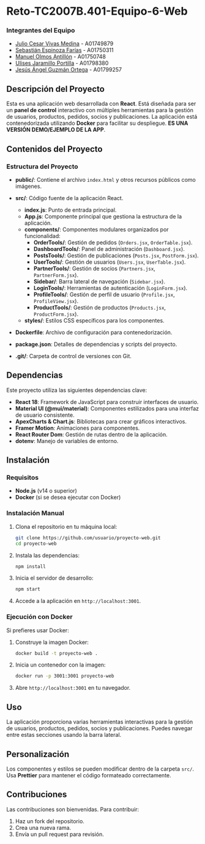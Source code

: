 # Reto-TC2007B.401-Equipo-6-Web
### Integrantes del Equipo

- [Julio Cesar Vivas Medina](https://github.com/Dino-Julius)                  - A01749879
- [Sebastián Espinoza Farías](https://github.com/Sebastian-Espinoza-25)       - A01750311
- [Manuel Olmos Antillón](https://github.com/molmos14)                        - A01750748
- [Ulises Jaramillo Portilla](https://github.com/Ulises-JPx)                  - A01798380
- [Jesús Ángel Guzmán Ortega](https://github.com/XxCppSlayerxX)               - A01799257


## Descripción del Proyecto

Esta es una aplicación web desarrollada con **React**. Está diseñada para ser un **panel de control** interactivo con múltiples herramientas para la gestión de usuarios, productos, pedidos, socios y publicaciones. La aplicación está contenedorizada utilizando **Docker** para facilitar su despliegue. **ES UNA VERSIÓN DEMO/EJEMPLO DE LA APP**.

## Contenidos del Proyecto

### Estructura del Proyecto

- **public/**: Contiene el archivo `index.html` y otros recursos públicos como imágenes.
- **src/**: Código fuente de la aplicación React.
   - **index.js**: Punto de entrada principal.
   - **App.js**: Componente principal que gestiona la estructura de la aplicación.
   - **components/**: Componentes modulares organizados por funcionalidad:
      - **OrderTools/**: Gestión de pedidos (`Orders.jsx`, `OrderTable.jsx`).
      - **DashboardTools/**: Panel de administración (`Dashboard.jsx`).
      - **PostsTools/**: Gestión de publicaciones (`Posts.jsx`, `PostForm.jsx`).
      - **UserTools/**: Gestión de usuarios (`Users.jsx`, `UserTable.jsx`).
      - **PartnerTools/**: Gestión de socios (`Partners.jsx`, `PartnerForm.jsx`).
      - **Sidebar/**: Barra lateral de navegación (`Sidebar.jsx`).
      - **LoginTools/**: Herramientas de autenticación (`LoginForm.jsx`).
      - **ProfileTools/**: Gestión de perfil de usuario (`Profile.jsx`, `ProfileView.jsx`).
      - **ProductTools/**: Gestión de productos (`Products.jsx`, `ProductForm.jsx`).
   - **styles/**: Estilos CSS específicos para los componentes.

- **Dockerfile**: Archivo de configuración para contenedorización.
- **package.json**: Detalles de dependencias y scripts del proyecto.
- **.git/**: Carpeta de control de versiones con Git.

## Dependencias

Este proyecto utiliza las siguientes dependencias clave:

- **React 18**: Framework de JavaScript para construir interfaces de usuario.
- **Material UI (@mui/material)**: Componentes estilizados para una interfaz de usuario consistente.
- **ApexCharts & Chart.js**: Bibliotecas para crear gráficos interactivos.
- **Framer Motion**: Animaciones para componentes.
- **React Router Dom**: Gestión de rutas dentro de la aplicación.
- **dotenv**: Manejo de variables de entorno.

## Instalación

### Requisitos

- **Node.js** (v14 o superior)
- **Docker** (si se desea ejecutar con Docker)

### Instalación Manual

1. Clona el repositorio en tu máquina local:
   ```bash
   git clone https://github.com/usuario/proyecto-web.git
   cd proyecto-web
   ```

2. Instala las dependencias:
   ```bash
   npm install
   ```

3. Inicia el servidor de desarrollo:
   ```bash
   npm start
   ```

4. Accede a la aplicación en `http://localhost:3001`.

### Ejecución con Docker

Si prefieres usar Docker:

1. Construye la imagen Docker:
   ```bash
   docker build -t proyecto-web .
   ```

2. Inicia un contenedor con la imagen:
   ```bash
   docker run -p 3001:3001 proyecto-web
   ```

3. Abre `http://localhost:3001` en tu navegador.

## Uso

La aplicación proporciona varias herramientas interactivas para la gestión de usuarios, productos, pedidos, socios y publicaciones. Puedes navegar entre estas secciones usando la barra lateral.

## Personalización

Los componentes y estilos se pueden modificar dentro de la carpeta `src/`. Usa **Prettier** para mantener el código formateado correctamente.

## Contribuciones

Las contribuciones son bienvenidas. Para contribuir:

1. Haz un fork del repositorio.
2. Crea una nueva rama.
3. Envía un pull request para revisión.